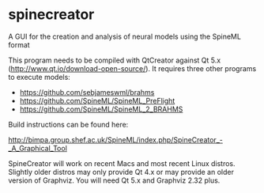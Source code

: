 spinecreator
============

A GUI for the creation and analysis of neural models using the SpineML format

This program needs to be compiled with QtCreator against Qt 5.x
(http://www.qt.io/download-open-source/). It requires three other programs to
execute models:

* https://github.com/sebjameswml/brahms
* https://github.com/SpineML/SpineML_PreFlight
* https://github.com/SpineML/SpineML_2_BRAHMS

Build instructions can be found here:

http://bimpa.group.shef.ac.uk/SpineML/index.php/SpineCreator_-_A_Graphical_Tool

SpineCreator will work on recent Macs and most recent Linux distros. Slightly
older distros may only provide Qt 4.x or may provide an older version of
Graphviz. You will need Qt 5.x and Graphviz 2.32 plus. 
